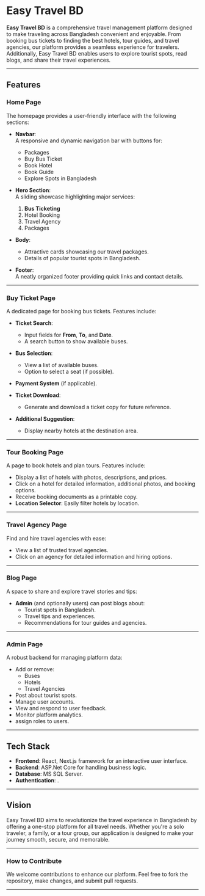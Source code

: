 

# Easy Travel BD  

**Easy Travel BD** is a comprehensive travel management platform designed to make traveling across Bangladesh convenient and enjoyable. From booking bus tickets to finding the best hotels, tour guides, and travel agencies, our platform provides a seamless experience for travelers. Additionally, Easy Travel BD enables users to explore tourist spots, read blogs, and share their travel experiences.

---

## Features  

### **Home Page**  
The homepage provides a user-friendly interface with the following sections:  

- **Navbar**:  
  A responsive and dynamic navigation bar with buttons for:  
  - Packages  
  - Buy Bus Ticket  
  - Book Hotel  
  - Book Guide  
  - Explore Spots in Bangladesh  

- **Hero Section**:  
  A sliding showcase highlighting major services:  
  1. **Bus Ticketing**  
  2. Hotel Booking  
  3. Travel Agency  
  4. Packages  

- **Body**:  
  - Attractive cards showcasing our travel packages.  
  - Details of popular tourist spots in Bangladesh.  

- **Footer**:  
  A neatly organized footer providing quick links and contact details.  

---

### **Buy Ticket Page**  
A dedicated page for booking bus tickets. Features include:  

- **Ticket Search**:  
  - Input fields for **From**, **To**, and **Date**.  
  - A search button to show available buses.  

- **Bus Selection**:  
  - View a list of available buses.  
  - Option to select a seat (if possible).  

- **Payment System** (if applicable).  

- **Ticket Download**:  
  - Generate and download a ticket copy for future reference.  

- **Additional Suggestion**:  
  - Display nearby hotels at the destination area.  

---

### **Tour Booking Page**  
A page to book hotels and plan tours. Features include:  

- Display a list of hotels with photos, descriptions, and prices.  
- Click on a hotel for detailed information, additional photos, and booking options.  
- Receive booking documents as a printable copy.  
- **Location Selector**: Easily filter hotels by location.  

---

### **Travel Agency Page**  
Find and hire travel agencies with ease:  

- View a list of trusted travel agencies.  
- Click on an agency for detailed information and hiring options.  

---

### **Blog Page**  
A space to share and explore travel stories and tips:  

- **Admin** (and optionally users) can post blogs about:  
  - Tourist spots in Bangladesh.  
  - Travel tips and experiences.  
  - Recommendations for tour guides and agencies.  

---

### **Admin Page**  
A robust backend for managing platform data:  

- Add or remove:  
  - Buses  
  - Hotels  
  - Travel Agencies  
- Post about tourist spots. 
- Manage user accounts.
- View and respond to user feedback.
- Monitor platform analytics.
- assign roles to users.

---

## Tech Stack  
- **Frontend**: React, Next.js framework for an interactive user interface.  
- **Backend**: ASP.Net Core for handling business logic.  
- **Database**: MS SQL Server.  
- **Authentication**:  .  

---

## Vision  
Easy Travel BD aims to revolutionize the travel experience in Bangladesh by offering a one-stop platform for all travel needs. Whether you're a solo traveler, a family, or a tour group, our application is designed to make your journey smooth, secure, and memorable.

---

### How to Contribute  
We welcome contributions to enhance our platform. Feel free to fork the repository, make changes, and submit pull requests.

---

